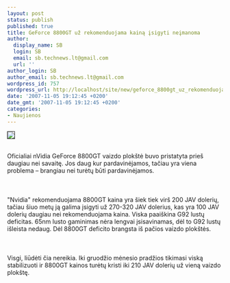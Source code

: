 ```yaml
---
layout: post
status: publish
published: true
title: GeForce 8800GT už rekomenduojama kainą įsigyti neįmanoma
author:
  display_name: SB
  login: SB
  email: sb.technews.lt@gmail.com
  url: ''
author_login: SB
author_email: sb.technews.lt@gmail.com
wordpress_id: 757
wordpress_url: http://localhost/site/new/geforce_8800gt_uz_rekomenduojama_kaina_isigyti_neimanoma/
date: '2007-11-05 19:12:45 +0200'
date_gmt: '2007-11-05 19:12:45 +0200'
categories:
- Naujienos
---
```

<div class="imgright"><img src="http://img148.imageshack.us/img148/1096/8800gtpacksoi1.jpg" border="1"></div>
<p><br>Oficialiai nVidia GeForce 8800GT vaizdo plokštė buvo pristatyta prieš daugiau nei savaitę. Jos daug kur pardavinėjamos, tačiau yra viena problema – brangiau nei turėtų būti pardavinėjamos.<br />
<br><br />
<br>&quot;Nvidia&quot; rekomenduojama 8800GT kaina yra šiek tiek virš 200 JAV dolerių, tačiau šiuo metų ją galima įsigyti už 270-320 JAV dolerius, kas yra 100 JAV dolerių daugiau nei rekomenduojama kaina. Viska paaiškina G92 lustų deficitas. 65nm lusto gaminimas nėra lengvai įsisavinamas, dėl to G92 lustų išleista nedaug. Dėl 8800GT deficito brangsta iš pačios vaizdo plokštės.<br />
<br><br />
<br>Visgi, liūdėti čia nereikia. Iki gruodžio mėnesio pradžios tikimasi viską stabilizuoti ir 8800GT kainos turėtų kristi iki 210 JAV dolerių už vieną vaizdo plokštę.<br />
<br></p>
